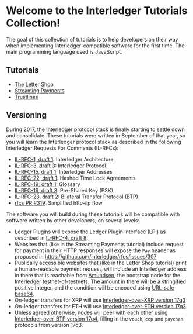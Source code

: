 # Welcome to the Interledger Tutorials Collection!

The goal of this collection of tutorials is to help developers
on their way when implementing Interledger-compatible software for the
first time. The main programming language used is JavaScript.

## Tutorials

* [The Letter Shop](./letter-shop)
* [Streaming Payments](./streaming-payments)
* [Trustlines](./trustlines)

## Versioning

During 2017, the Interledger protocol stack is finally starting to settle
down and consolidate. These tutorials were written in September of that year,
so you will learn the Interledger protocol stack as described in the following
Interledger Requests For Comments (IL-RFCs):

* [IL-RFC-1, draft 1](https://interledger.org/rfcs/0001-interledger-architecture/draft-1.html): Interledger Architecture
* [IL-RFC-3, draft 3](https://interledger.org/rfcs/0003-interledger-protocol/draft-3.html): Interledger Protocol
* [IL-RFC-15, draft 1](https://interledger.org/rfcs/0015-ilp-addresses/draft-1.html): Interledger Addresses
* [IL-RFC-22, draft 1](https://interledger.org/rfcs/0022-hashed-timelock-agreements/draft-1.html): Hashed Time Lock Agreements
* [IL-RFC-19, draft 1](https://interledger.org/rfcs/0019-glossary/draft-1.html): Glossary
* [IL-RFC-16, draft 3](https://interledger.org/rfcs/0016-pre-shared-key/draft-3.html): Pre-Shared Key (PSK)
* [IL-RFC-23, draft 2](https://interledger.org/rfcs/0023-bilateral-transfer-protocol/draft-2.html): Bilateral Transfer Protocol (BTP)
* [rfcs PR #319](https://github.com/interledger/rfcs/pull/319): Simplified http-ilp flow

The software you will build during these tutorials will be compatible with software
written by other developers, on several levels:

* Ledger Plugins will expose the Ledger Plugin Interface (LPI) as described in [IL-RFC-4, draft 8](https://interledger.org/rfcs/0004-ledger-plugin-interface/draft-8.html).
* Websites that (like in the Streaming Payments tutorial) include request for payment in their HTTP responses will expose the `Pay` header as proposed in https://github.com/interledger/rfcs/issues/307
* Publically accessible websites that (like in the Letter Shop tutorial) print a human-readable payment request, will include an Interledger address in there that is reachable from [Amundsen](https://amundsen.michielbdejong.com/), the bootstrap node for the Interledger testnet-of-testnets. The amount in there will be a stringified positive Integer, and the condition will be encoded using [URL-safe base64](https://github.com/interledger/tutorials/blob/dcde0af71854fc15c38a209a53f43263967287db/shop.js#L4).
* On-ledger transfers for XRP will use [Interledger-over-XRP version 17q3](https://github.com/interledger/interledger/wiki/Interledger-over-XRP/16d6ad581ea29b510aeb937277bc691e497cf288)
* On-ledger transfers for ETH will use [Interledger-over-ETH version 17q3](https://github.com/interledger/interledger/wiki/Interledger-over-ETH/c85abcda1c8ad39f7830584ace6098dab0c90baf)
* Unless agreed otherwise, nodes will peer with each other using [Interledger-over-BTP version 17q4](https://github.com/interledger/interledger/wiki/Interledger-over-BTP/58b4197521b39aa69cc922000ad4daca823fcc48), filling in the `vouch`, `ccp` and `paychan` protocols from version 17q3.

